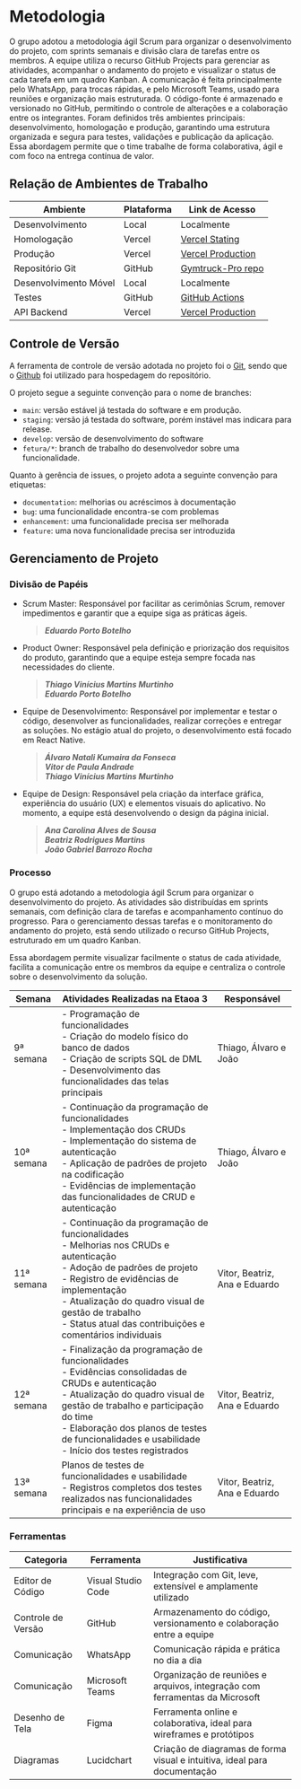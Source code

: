 
# Metodologia

O grupo adotou a metodologia ágil Scrum para organizar o desenvolvimento do projeto, com sprints semanais e divisão clara de tarefas entre os membros. A equipe utiliza o recurso GitHub Projects para gerenciar as atividades, acompanhar o andamento do projeto e visualizar o status de cada tarefa em um quadro Kanban. A comunicação é feita principalmente pelo WhatsApp, para trocas rápidas, e pelo Microsoft Teams, usado para reuniões e organização mais estruturada. O código-fonte é armazenado e versionado no GitHub, permitindo o controle de alterações e a colaboração entre os integrantes. Foram definidos três ambientes principais: desenvolvimento, homologação e produção, garantindo uma estrutura organizada e segura para testes, validações e publicação da aplicação. Essa abordagem permite que o time trabalhe de forma colaborativa, ágil e com foco na entrega contínua de valor.

## Relação de Ambientes de Trabalho

| Ambiente            | Plataforma        | Link de Acesso                       |
|---------------------|-------------------|--------------------------------------|
| Desenvolvimento     |     Local         |              Localmente              |
| Homologação         |   Vercel          | [Vercel Stating](vercel.com)         |
| Produção            |   Vercel          |  [Vercel Production](vercel.com)     |
| Repositório Git     | GitHub            |[Gymtruck-Pro repo](https://github.com/ICEI-PUC-Minas-PMV-ADS/pmv-ads-2025-1-e3-proj-mov-t2-gymtrack-pro)|
| Desenvolvimento Móvel |  Local          |              Localmente              |
| Testes              | GitHub            |[GitHub Actions](https://github.com/ICEI-PUC-Minas-PMV-ADS/pmv-ads-2025-1-e3-proj-mov-t2-gymtrack-pro/actions/new)|
| API Backend         |   Vercel          |[Vercel Production](vercel.com)                 |

## Controle de Versão

A ferramenta de controle de versão adotada no projeto foi o
[Git](https://git-scm.com/), sendo que o [Github](https://github.com)
foi utilizado para hospedagem do repositório.

O projeto segue a seguinte convenção para o nome de branches:

- `main`: versão estável já testada do software e em produção.
- `staging`: versão já testada do software, porém instável mas indicara para release.
- `develop`: versão de desenvolvimento do software
- `fetura/*`: branch de trabalho do desenvolvedor sobre uma funcionalidade.

Quanto à gerência de issues, o projeto adota a seguinte convenção para
etiquetas:

- `documentation`: melhorias ou acréscimos à documentação
- `bug`: uma funcionalidade encontra-se com problemas
- `enhancement`: uma funcionalidade precisa ser melhorada
- `feature`: uma nova funcionalidade precisa ser introduzida


## Gerenciamento de Projeto

### Divisão de Papéis

- Scrum Master: Responsável por facilitar as cerimônias Scrum, remover impedimentos e garantir que a equipe siga as práticas ágeis.
   >***Eduardo Porto Botelho***</br>

- Product Owner: Responsável pela definição e priorização dos requisitos do produto, garantindo que a equipe esteja sempre focada nas necessidades do cliente.
  >***Thiago Vinícius Martins Murtinho***</br>
  >***Eduardo Porto Botelho***</br>

- Equipe de Desenvolvimento: Responsável por implementar e testar o código, desenvolver as funcionalidades, realizar correções e entregar as soluções. No estágio atual do projeto, o desenvolvimento está focado em React Native.
   >***Álvaro Natali Kumaira da Fonseca</br>
   Vitor de Paula Andrade***</br>
   >***Thiago Vinícius Martins Murtinho***</br>

- Equipe de Design: Responsável pela criação da interface gráfica, experiência do usuário (UX) e elementos visuais do aplicativo. No momento, a equipe está desenvolvendo o design da página inicial.</br>
   >***Ana Carolina Alves de Sousa </br>
   >Beatriz Rodrigues Martins***</br>
   >***João Gabriel Barrozo Rocha***</br>

### Processo

O grupo está adotando a metodologia ágil Scrum para organizar o desenvolvimento do projeto. As atividades são distribuídas em sprints semanais, com definição clara de tarefas e acompanhamento contínuo do progresso. Para o gerenciamento dessas tarefas e o monitoramento do andamento do projeto, está sendo utilizado o recurso GitHub Projects, estruturado em um quadro Kanban.

Essa abordagem permite visualizar facilmente o status de cada atividade, facilita a comunicação entre os membros da equipe e centraliza o controle sobre o desenvolvimento da solução.

| Semana       | Atividades Realizadas na Etaoa 3                                                                                                                                                                                                                                                                          | Responsável      |
|--------------|--------------------------------------------------------------------------------------------------------------------------------------------------------------------------------------------------------------------------------------------------------------------------------------------------|------------------|
| 9ª semana    | - Programação de funcionalidades<br>- Criação do modelo físico do banco de dados<br>- Criação de scripts SQL de DML<br>- Desenvolvimento das funcionalidades das telas principais                                                                                                                         | Thiago, Álvaro e João        |
| 10ª semana   | - Continuação da programação de funcionalidades<br>- Implementação dos CRUDs<br>- Implementação do sistema de autenticação<br>- Aplicação de padrões de projeto na codificação<br>- Evidências de implementação das funcionalidades de CRUD e autenticação                                    |  Thiago, Álvaro e João        |
| 11ª semana   | - Continuação da programação de funcionalidades<br>- Melhorias nos CRUDs e autenticação<br>- Adoção de padrões de projeto<br>- Registro de evidências de implementação<br>- Atualização do quadro visual de gestão de trabalho<br>- Status atual das contribuições e comentários individuais |  Vitor, Beatriz, Ana e Eduardo        |
| 12ª semana   | - Finalização da programação de funcionalidades<br>- Evidências consolidadas de CRUDs e autenticação<br>- Atualização do quadro visual de gestão de trabalho e participação do time<br>- Elaboração dos planos de testes de funcionalidades e usabilidade<br>- Início dos testes registrados     |  Vitor, Beatriz, Ana e Eduardo        |
| 13ª semana   | Planos de testes de funcionalidades e usabilidade<br>- Registros completos dos testes realizados nas funcionalidades principais e na experiência de uso                                                                                                                       |  Vitor, Beatriz, Ana e Eduardo        |


### Ferramentas

| Categoria               | Ferramenta         | Justificativa                                                               |
|------------------------|--------------------|-----------------------------------------------------------------------------|
| Editor de Código        | Visual Studio Code | Integração com Git, leve, extensível e amplamente utilizado                |
| Controle de Versão      | GitHub             | Armazenamento do código, versionamento e colaboração entre a equipe        |
| Comunicação             | WhatsApp           | Comunicação rápida e prática no dia a dia                                  |
| Comunicação             | Microsoft Teams    | Organização de reuniões e arquivos, integração com ferramentas da Microsoft|
| Desenho de Tela         | Figma              | Ferramenta online e colaborativa, ideal para wireframes e protótipos       |
| Diagramas               | Lucidchart         | Criação de diagramas de forma visual e intuitiva, ideal para documentação   |
